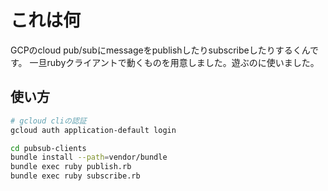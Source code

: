 # これは何

GCPのcloud pub/subにmessageをpublishしたりsubscribeしたりするくんです。
一旦rubyクライアントで動くものを用意しました。遊ぶのに使いました。

## 使い方

```sh
# gcloud cliの認証
gcloud auth application-default login

cd pubsub-clients
bundle install --path=vendor/bundle
bundle exec ruby publish.rb
bundle exec ruby subscribe.rb
```
